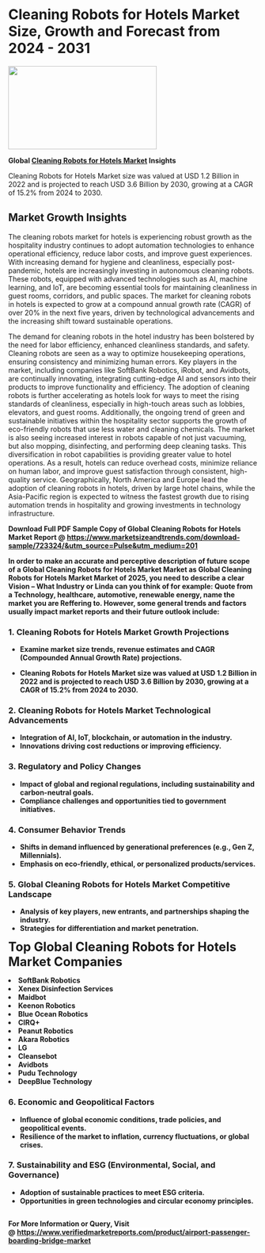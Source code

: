 <H1>Cleaning Robots for Hotels Market Size, Growth and Forecast from 2024 - 2031</H1><img class="aligncenter size-medium wp-image-584254" src="https://thirdeyenews.in/wp-content/uploads/2024/09/Global-Market-Research-300x168.jpeg" alt="" width="300" height="168" /><p><strong>Global&nbsp;<a href="https://www.marketsizeandtrends.com/download-sample/723324/&amp;utm_source=Pulse&amp;utm_medium=201">Cleaning Robots for Hotels Market</a> Insights</strong></p><p>Cleaning Robots for Hotels Market size was valued at USD 1.2 Billion in 2022 and is projected to reach USD 3.6 Billion by 2030, growing at a CAGR of 15.2% from 2024 to 2030.</p><p><h2>Market Growth Insights</h2> <p>The cleaning robots market for hotels is experiencing robust growth as the hospitality industry continues to adopt automation technologies to enhance operational efficiency, reduce labor costs, and improve guest experiences. With increasing demand for hygiene and cleanliness, especially post-pandemic, hotels are increasingly investing in autonomous cleaning robots. These robots, equipped with advanced technologies such as AI, machine learning, and IoT, are becoming essential tools for maintaining cleanliness in guest rooms, corridors, and public spaces. The market for cleaning robots in hotels is expected to grow at a compound annual growth rate (CAGR) of over 20% in the next five years, driven by technological advancements and the increasing shift toward sustainable operations.</p> <p><strong></strong></p> <p>The demand for cleaning robots in the hotel industry has been bolstered by the need for labor efficiency, enhanced cleanliness standards, and safety. Cleaning robots are seen as a way to optimize housekeeping operations, ensuring consistency and minimizing human errors. Key players in the market, including companies like SoftBank Robotics, iRobot, and Avidbots, are continually innovating, integrating cutting-edge AI and sensors into their products to improve functionality and efficiency. The adoption of cleaning robots is further accelerating as hotels look for ways to meet the rising standards of cleanliness, especially in high-touch areas such as lobbies, elevators, and guest rooms. Additionally, the ongoing trend of green and sustainable initiatives within the hospitality sector supports the growth of eco-friendly robots that use less water and cleaning chemicals. The market is also seeing increased interest in robots capable of not just vacuuming, but also mopping, disinfecting, and performing deep cleaning tasks. This diversification in robot capabilities is providing greater value to hotel operations. As a result, hotels can reduce overhead costs, minimize reliance on human labor, and improve guest satisfaction through consistent, high-quality service. Geographically, North America and Europe lead the adoption of cleaning robots in hotels, driven by large hotel chains, while the Asia-Pacific region is expected to witness the fastest growth due to rising automation trends in hospitality and growing investments in technology infrastructure. <p><strong></p><p><span class=""><strong>Download Full PDF Sample Copy of Global Cleaning Robots for Hotels Market Report</strong> @ <a href="https://www.marketsizeandtrends.com/download-sample/723324/&amp;utm_source=Pulse&amp;utm_medium=201" target="_blank">https://www.marketsizeandtrends.com/download-sample/723324/&amp;utm_source=Pulse&amp;utm_medium=201</a></span></p><p>In order to make an accurate and perceptive description of future scope of a Global&nbsp;Cleaning Robots for Hotels Market Market as Global&nbsp;Cleaning Robots for Hotels Market Market of 2025, you need to describe a clear Vision &ndash; What Industry or Linda can you think of for example: Quote from a Technology, healthcare, automotive, renewable energy, name the market you are Reffering to. However, some general trends and factors usually impact market reports and their future outlook include:</p><h3>1.&nbsp;<strong>Cleaning Robots for Hotels Market Growth Projections</strong></h3><ul><li>Examine market size trends, revenue estimates and CAGR (Compounded Annual Growth Rate) projections.</li><li><p>Cleaning Robots for Hotels Market size was valued at USD 1.2 Billion in 2022 and is projected to reach USD 3.6 Billion by 2030, growing at a CAGR of 15.2% from 2024 to 2030.</p></li></ul><h3>2.&nbsp;<strong>Cleaning Robots for Hotels Market Technological Advancements</strong></h3><ul><li>Integration of AI, IoT, blockchain, or automation in the industry.</li><li>Innovations driving cost reductions or improving efficiency.</li></ul><h3>3.&nbsp;<strong>Regulatory and Policy Changes</strong></h3><ul><li>Impact of global and regional regulations, including sustainability and carbon-neutral goals.</li><li>Compliance challenges and opportunities tied to government initiatives.</li></ul><h3>4.&nbsp;<strong>Consumer Behavior Trends</strong></h3><ul><li>Shifts in demand influenced by generational preferences (e.g., Gen Z, Millennials).</li><li>Emphasis on eco-friendly, ethical, or personalized products/services.</li></ul><h3>5.&nbsp;<strong>Global Cleaning Robots for Hotels Market Competitive Landscape</strong></h3><ul><li>Analysis of key players, new entrants, and partnerships shaping the industry.</li><li>Strategies for differentiation and market penetration.</li></ul><p data-pm-slice="1 1 []"><span style="color: inherit; font-family: inherit; font-size: 25px;">Top Global Cleaning Robots for Hotels Market Companies</span></p><div class="" data-test-id=""><p><li>SoftBank Robotics</li><li> Xenex Disinfection Services</li><li> Maidbot</li><li> Keenon Robotics</li><li> Blue Ocean Robotics</li><li> CIRQ+</li><li> Peanut Robotics</li><li> Akara Robotics</li><li> LG</li><li> Cleansebot</li><li> Avidbots</li><li> Pudu Technology</li><li> DeepBlue Technology</li></p></div><h3>6.&nbsp;<strong>Economic and Geopolitical Factors</strong></h3><ul><li>Influence of global economic conditions, trade policies, and geopolitical events.</li><li>Resilience of the market to inflation, currency fluctuations, or global crises.</li></ul><h3>7.&nbsp;<strong>Sustainability and ESG (Environmental, Social, and Governance)</strong></h3><ul><li>Adoption of sustainable practices to meet ESG criteria.</li><li>Opportunities in green technologies and circular economy principles.</li></ul><h2><strong style="font-size: 14px;">For More Information or Query, Visit @&nbsp;</strong><a style="background-color: #ffffff; font-size: 14px;" href="https://www.marketsizeandtrends.com/report/cleaning-robots-for-hotels-market/" target="_blank">https://www.verifiedmarketreports.com/product/airport-passenger-boarding-bridge-market</a></h2>
